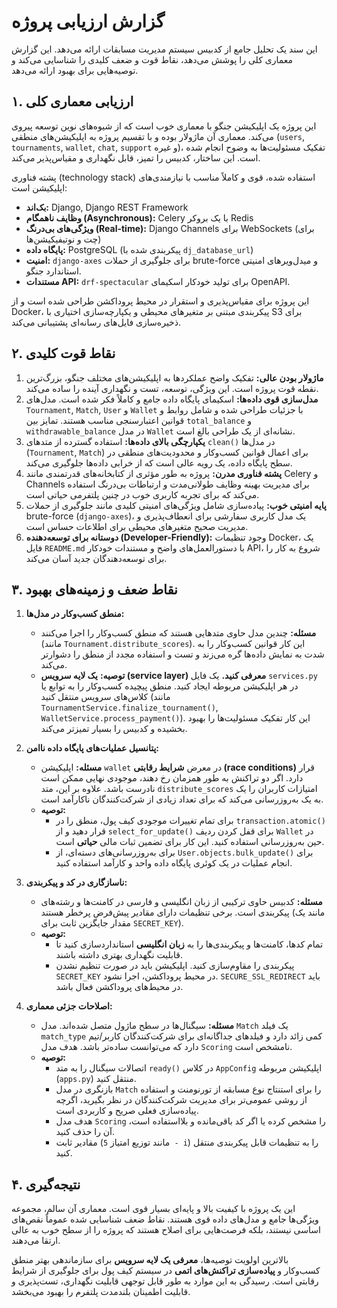 # گزارش ارزیابی پروژه

این سند یک تحلیل جامع از کدبیس سیستم مدیریت مسابقات ارائه می‌دهد. این گزارش معماری کلی را پوشش می‌دهد، نقاط قوت و ضعف کلیدی را شناسایی می‌کند و توصیه‌هایی برای بهبود ارائه می‌دهد.

## ۱. ارزیابی معماری کلی

این پروژه یک اپلیکیشن جنگو با معماری خوب است که از شیوه‌های نوین توسعه پیروی می‌کند. معماری آن ماژولار بوده و با تقسیم پروژه به اپلیکیشن‌های منطقی (`users`, `tournaments`, `wallet`, `chat`, `support` و غیره)، تفکیک مسئولیت‌ها به وضوح انجام شده است. این ساختار، کدبیس را تمیز، قابل نگهداری و مقیاس‌پذیر می‌کند.

پشته فناوری (technology stack) استفاده شده، قوی و کاملاً مناسب با نیازمندی‌های اپلیکیشن است:
-   **بک‌اند:** Django, Django REST Framework
-   **وظایف ناهمگام (Asynchronous):** Celery با یک بروکر Redis
-   **ویژگی‌های بی‌درنگ (Real-time):** Django Channels برای WebSockets (برای چت و نوتیفیکیشن‌ها)
-   **پایگاه داده:** PostgreSQL (پیکربندی شده با `dj_database_url`)
-   **امنیت:** `django-axes` برای جلوگیری از حملات brute-force و میدل‌ویرهای امنیتی استاندارد جنگو.
-   **مستندات API:** `drf-spectacular` برای تولید خودکار اسکیمای OpenAPI.

این پروژه برای مقیاس‌پذیری و استقرار در محیط پروداکشن طراحی شده است و از Docker، پیکربندی مبتنی بر متغیرهای محیطی و یکپارچه‌سازی اختیاری با S3 برای ذخیره‌سازی فایل‌های رسانه‌ای پشتیبانی می‌کند.

## ۲. نقاط قوت کلیدی

1.  **ماژولار بودن عالی:** تفکیک واضح عملکردها به اپلیکیشن‌های مختلف جنگو، بزرگ‌ترین نقطه قوت پروژه است. این ویژگی، توسعه، تست و نگهداری آینده را ساده می‌کند.
2.  **مدل‌سازی قوی داده‌ها:** اسکیمای پایگاه داده جامع و کاملاً فکر شده است. مدل‌های `Tournament`, `Match`, `User` و `Wallet` با جزئیات طراحی شده و شامل روابط و قوانین اعتبارسنجی مناسب هستند. تمایز بین `total_balance` و `withdrawable_balance` در مدل `Wallet` نشانه‌ای از یک طراحی بالغ است.
3.  **یکپارچگی بالای داده‌ها:** استفاده گسترده از متدهای `clean()` در مدل‌ها (`Tournament`, `Match`) برای اعمال قوانین کسب‌وکار و محدودیت‌های منطقی در سطح پایگاه داده، یک رویه عالی است که از خرابی داده‌ها جلوگیری می‌کند.
4.  **پشته فناوری مدرن:** پروژه به طور مؤثری از کتابخانه‌های قدرتمندی مانند Celery و Channels برای مدیریت بهینه وظایف طولانی‌مدت و ارتباطات بی‌درنگ استفاده می‌کند که برای تجربه کاربری خوب در چنین پلتفرمی حیاتی است.
5.  **پایه امنیتی خوب:** پیاده‌سازی شامل ویژگی‌های امنیتی کلیدی مانند جلوگیری از حملات brute-force (`django-axes`)، یک مدل کاربری سفارشی برای انعطاف‌پذیری و مدیریت صحیح متغیرهای محیطی برای اطلاعات حساس است.
6.  **دوستانه برای توسعه‌دهنده (Developer-Friendly):** وجود تنظیمات Docker، یک فایل `README.md` با دستورالعمل‌های واضح و مستندات خودکار API، شروع به کار را برای توسعه‌دهندگان جدید آسان می‌کند.

## ۳. نقاط ضعف و زمینه‌های بهبود

1.  **منطق کسب‌وکار در مدل‌ها:**
    -   **مسئله:** چندین مدل حاوی متدهایی هستند که منطق کسب‌وکار را اجرا می‌کنند (مانند `Tournament.distribute_scores`). این کار قوانین کسب‌وکار را به شدت به نمایش داده‌ها گره می‌زند و تست و استفاده مجدد از منطق را دشوارتر می‌کند.
    -   **توصیه:** **یک لایه سرویس (service layer) معرفی کنید.** یک فایل `services.py` در هر اپلیکیشن مربوطه ایجاد کنید. منطق پیچیده کسب‌وکار را به توابع یا کلاس‌های سرویس منتقل کنید (مانند `TournamentService.finalize_tournament()`, `WalletService.process_payment()`). این کار تفکیک مسئولیت‌ها را بهبود بخشیده و کدبیس را بسیار تمیزتر می‌کند.

2.  **پتانسیل عملیات‌های پایگاه داده ناامن:**
    -   **مسئله:** اپلیکیشن `wallet` در معرض **شرایط رقابتی (race conditions)** قرار دارد. اگر دو تراکنش به طور همزمان رخ دهند، موجودی نهایی ممکن است نادرست باشد. علاوه بر این، متد `distribute_scores` امتیازات کاربران را یک به یک به‌روزرسانی می‌کند که برای تعداد زیادی از شرکت‌کنندگان ناکارآمد است.
    -   **توصیه:**
        -   برای تمام تغییرات موجودی کیف پول، منطق را در `transaction.atomic()` قرار دهید و از `select_for_update()` برای قفل کردن ردیف `Wallet` در حین به‌روزرسانی استفاده کنید. این کار برای تضمین ثبات مالی **حیاتی** است.
        -   برای به‌روزرسانی‌های دسته‌ای، از `User.objects.bulk_update()` برای انجام عملیات در یک کوئری پایگاه داده واحد و کارآمد استفاده کنید.

3.  **ناسازگاری در کد و پیکربندی:**
    -   **مسئله:** کدبیس حاوی ترکیبی از زبان انگلیسی و فارسی در کامنت‌ها و رشته‌های پیکربندی است. برخی تنظیمات دارای مقادیر پیش‌فرض پرخطر هستند (مانند یک مقدار جایگزین ثابت برای `SECRET_KEY`).
    -   **توصیه:**
        -   تمام کدها، کامنت‌ها و پیکربندی‌ها را به **زبان انگلیسی** استانداردسازی کنید تا قابلیت نگهداری بهتری داشته باشند.
        -   پیکربندی را مقاوم‌سازی کنید. اپلیکیشن باید در صورت تنظیم نشدن `SECRET_KEY` در محیط پروداکشن، اجرا نشود. `SECURE_SSL_REDIRECT` باید در محیط‌های پروداکشن فعال باشد.

4.  **اصلاحات جزئی معماری:**
    -   **مسئله:** سیگنال‌ها در سطح ماژول متصل شده‌اند. مدل `Match` یک فیلد `match_type` کمی زائد دارد و فیلدهای جداگانه‌ای برای شرکت‌کنندگان کاربر/تیم دارد که می‌توانست ساده‌تر باشد. هدف مدل `Scoring` نامشخص است.
    -   **توصیه:**
        -   اتصالات سیگنال را به متد `ready()` در کلاس `AppConfig` اپلیکیشن مربوطه (`apps.py`) منتقل کنید.
        -   بازنگری در مدل `Match` را برای استنتاج نوع مسابقه از تورنومنت و استفاده از روشی عمومی‌تر برای مدیریت شرکت‌کنندگان در نظر بگیرید، اگرچه پیاده‌سازی فعلی صریح و کاربردی است.
        -   هدف مدل `Scoring` را مشخص کرده یا اگر کد باقی‌مانده و بلااستفاده است، آن را حذف کنید.
        -   مقادیر ثابت (مانند توزیع امتیاز `5 - i`) را به تنظیمات قابل پیکربندی منتقل کنید.

## ۴. نتیجه‌گیری

این یک پروژه با کیفیت بالا و پایه‌ای بسیار قوی است. معماری آن سالم، مجموعه ویژگی‌ها جامع و مدل‌های داده قوی هستند. نقاط ضعف شناسایی شده عموماً نقص‌های اساسی نیستند، بلکه فرصت‌هایی برای اصلاح هستند که پروژه را از سطح خوب به عالی ارتقا می‌دهند.

بالاترین اولویت توصیه‌ها، **معرفی یک لایه سرویس** برای سازماندهی بهتر منطق کسب‌وکار و **پیاده‌سازی تراکنش‌های اتمی** در سیستم کیف پول برای جلوگیری از شرایط رقابتی است. رسیدگی به این موارد به طور قابل توجهی قابلیت نگهداری، تست‌پذیری و قابلیت اطمینان بلندمدت پلتفرم را بهبود می‌بخشد.
